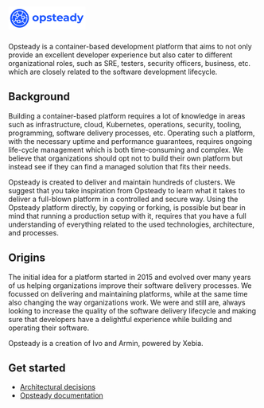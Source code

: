 # ![logo](docs/images/logo.png)

Opsteady is a container-based development platform that aims to not only provide an excellent developer experience but also cater to different organizational roles, such as SRE, testers, security officers, business, etc. which are closely related to the software development lifecycle.

## Background

Building a container-based platform requires a lot of knowledge in areas such as infrastructure, cloud, Kubernetes, operations, security, tooling, programming, software delivery processes, etc. Operating such a platform, with the necessary uptime and performance guarantees, requires ongoing life-cycle management which is both time-consuming and complex. We believe that organizations should opt not to build their own platform but instead see if they can find a managed solution that fits their needs.

Opsteady is created to deliver and maintain hundreds of clusters. We suggest that you take inspiration from Opsteady to learn what it takes to deliver a full-blown platform in a controlled and secure way. Using the Opsteady platform directly, by copying or forking, is possible but bear in mind that running a production setup with it, requires that you have a full understanding of everything related to the used technologies, architecture, and processes.

## Origins

The initial idea for a platform started in 2015 and evolved over many years of us helping organizations improve their software delivery processes. We focussed on delivering and maintaining platforms, while at the same time also changing the way organizations work. We were and still are, always looking to increase the quality of the software delivery lifecycle and making sure that developers have a delightful experience while building and operating their software.

Opsteady is a creation of Ivo and Armin, powered by Xebia.

## Get started

- [Architectural decisions](docs/adr/toc.md)
- [Opsteady documentation](docs/opsteady/toc.md)
